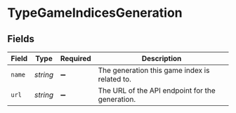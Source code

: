 # TypeGameIndicesGeneration


## Fields

| Field                                           | Type                                            | Required                                        | Description                                     |
| ----------------------------------------------- | ----------------------------------------------- | ----------------------------------------------- | ----------------------------------------------- |
| `name`                                          | *string*                                        | :heavy_minus_sign:                              | The generation this game index is related to.   |
| `url`                                           | *string*                                        | :heavy_minus_sign:                              | The URL of the API endpoint for the generation. |